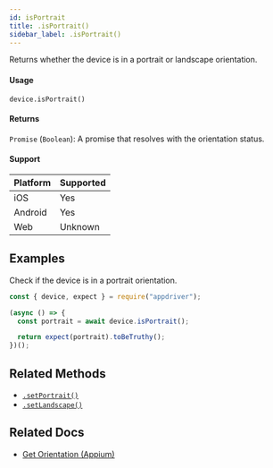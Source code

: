 ```yaml
---
id: isPortrait
title: .isPortrait()
sidebar_label: .isPortrait()
---
```


Returns whether the device is in a portrait or landscape orientation.

#### Usage

```text
device.isPortrait()
```

#### Returns

`Promise` (`Boolean`): A promise that resolves with the orientation status.

#### Support

| Platform | Supported |
| -------- | --------- |
| iOS      | Yes       |
| Android  | Yes       |
| Web      | Unknown   |

## Examples

Check if the device is in a portrait orientation.

```javascript
const { device, expect } = require("appdriver");

(async () => {
  const portrait = await device.isPortrait();

  return expect(portrait).toBeTruthy();
})();
```

## Related Methods

- [`.setPortrait()`](./setPortrait.md)
- [`.setLandscape()`](./setLandscape.md)

## Related Docs

- [Get Orientation (Appium)](http://appium.io/docs/en/commands/session/orientation/get-orientation/)